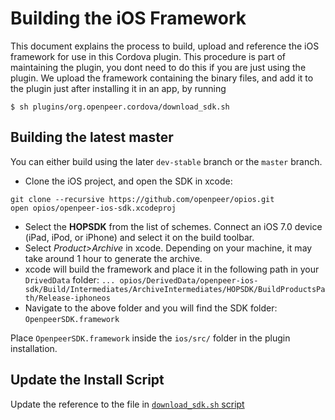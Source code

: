 # Building the iOS Framework
This document explains the process to build, upload and reference the iOS
framework for use in this Cordova plugin. This procedure is part of maintaining
the plugin, you dont need to do this if you are just using the plugin.
We upload the framework containing the binary files, and add it to the plugin
just after installing it in an app, by running
```
$ sh plugins/org.openpeer.cordova/download_sdk.sh
```

## Building the latest master
You can either build using the later `dev-stable` branch or the `master` branch.

* Clone the iOS project, and open the SDK in xcode:
```
git clone --recursive https://github.com/openpeer/opios.git
open opios/openpeer-ios-sdk.xcodeproj
```
* Select the **HOPSDK** from the list of schemes. Connect an iOS 7.0 device (iPad, iPod, or iPhone) and select it on the build toolbar.
* Select *Product>Archive* in xcode. Depending on your machine, it may take around 1 hour to generate the archive.
* xcode will build the framework and place it in the following path in your `DrivedData` folder:
`... opios/DerivedData/openpeer-ios-sdk/Build/Intermediates/ArchiveIntermediates/HOPSDK/BuildProductsPath/Release-iphoneos`
* Navigate to the above folder and you will find the SDK folder: `OpenpeerSDK.framework`

Place `OpenpeerSDK.framework` inside the `ios/src/` folder in the plugin installation.

## Update the Install Script
Update the reference to the file in [`download_sdk.sh` script](https://github.com/openpeer/op-cordova/blob/master/download_sdk.sh)
